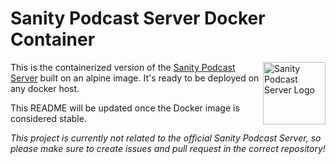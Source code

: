 # Sanity Podcast Server Docker Container

<img align="right" width="100" height="100" alt="Sanity Podcast Server Logo" src="https://github.com/kmelve/sanity-podcast-server/blob/master/static/sanity-podcast-logo.png?raw=true">

This is the containerized version of the [Sanity Podcast Server](hhttps://raw.githubusercontent.com/kmelve/sanity-podcast-server) built on an alpine image. It's ready to be deployed on any docker host.

This README will be updated once the Docker image is considered stable.

*This project is currently not related to the official Sanity Podcast Server, so please make sure to create issues and pull request in the correct repository!*
